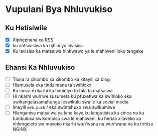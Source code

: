 # Vupulani Bya Nhluvukiso

## Ku Hetisiwile

- [x] Xiphephana xa RSS
- [x] ku antswisiwa ka njhini yo lavisisa
- [x] Ku lavisisa ka matsalwa hinkwawo ya le mahlweni loku tengeke

## Ehansi Ka Nhluvukiso

- [ ] Tluka ra xikombo xa xikombo xa xitayili xa blog
- [ ] Hlamusela eka tindzimana ta swihloko
- [ ] Ku cinca exikarhi ka tivhidiyo to tala ta matsalwa
- [ ] Hi nkarhi wun’we susumeta ku pfuxetiwa ka swihloko eka swihangalasamahungu leswikulu swa le ka social media
- [ ] Imeyili `web push` / eka swintshuxo swa swikumiwa
- [ ] Hlanganisa matsalwa ya laha kaya ku langutisisa ku cinca na ku tumbuluxa swikombiso swa le mahlweni, ku herisa xilaveko xa nhlengeleto wa mavoko nkarhi wun’wana na wun’wana na ku tirhisa NGINX